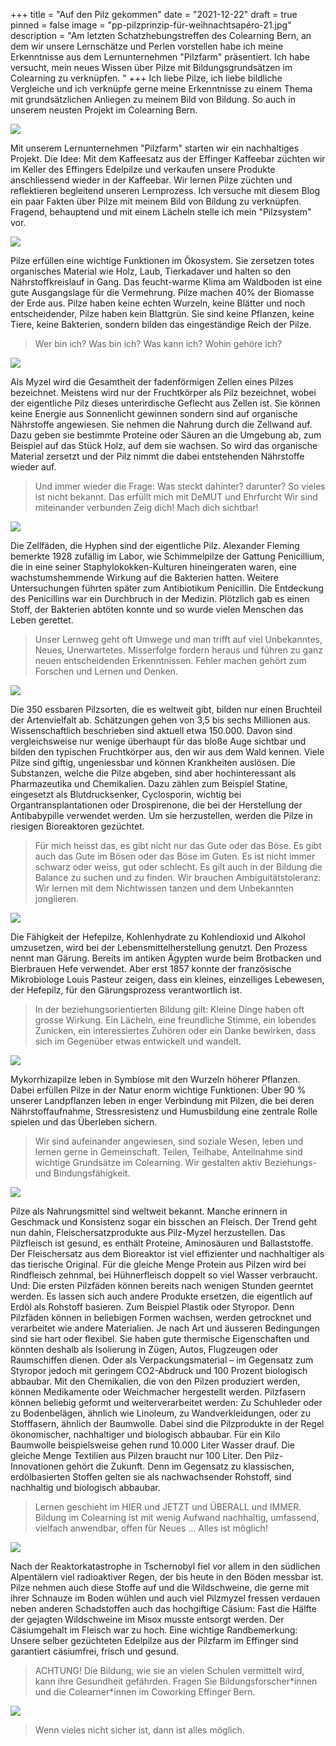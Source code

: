 +++
title = "Auf den Pilz gekommen"
date = "2021-12-22"
draft = true
pinned = false
image = "pp-pilzprinzip-für-weihnachtsapéro-21.jpg"
description = "Am letzten Schatzhebungstreffen des Colearning Bern, an dem wir unsere Lernschätze und Perlen vorstellen habe ich meine Erkenntnisse aus dem Lernunternehmen \"Pilzfarm\" präsentiert. Ich habe versucht, mein neues Wissen über Pilze mit Bildungsgrundsätzen im Colearning zu verknüpfen.  "
+++
Ich liebe Pilze, ich liebe bildliche Vergleiche und ich verknüpfe gerne meine Erkenntnisse zu einem Thema mit grundsätzlichen Anliegen zu meinem Bild von Bildung. So auch in unserem neusten Projekt im Colearning Bern. 

![](folie5.jpg)

Mit unserem Lernunternehmen "Pilzfarm" starten wir ein nachhaltiges Projekt. Die Idee: Mit dem Kaffeesatz aus der Effinger Kaffeebar züchten wir im Keller des Effingers Edelpilze und verkaufen unsere Produkte anschliessend wieder in der Kaffeebar. Wir lernen Pilze züchten und reflektieren begleitend unseren Lernprozess. Ich versuche mit diesem Blog ein paar Fakten über Pilze mit meinem Bild von Bildung zu verknüpfen. Fragend, behauptend und mit einem Lächeln stelle ich mein "Pilzsystem" vor.

![](folie6.jpg)

Pilze erfüllen eine wichtige Funktionen im Ökosystem. Sie zersetzen totes organisches Material wie Holz, Laub, Tierkadaver und halten so den Nährstoffkreislauf in Gang. Das feucht-warme Klima am Waldboden ist eine gute Ausgangslage für die Vermehrung. Pilze machen 40% der Biomasse der Erde aus. Pilze haben keine echten Wurzeln, keine Blätter und noch entscheidender, Pilze haben kein Blattgrün. Sie sind keine Pflanzen, keine Tiere, keine Bakterien, sondern bilden das eingeständige Reich der Pilze.

> Wer bin ich?
> Was bin ich?
> Was kann ich?
> Wohin gehöre ich?

![](folie7.jpg)

Als Myzel wird die Gesamtheit der fadenförmigen Zellen eines Pilzes bezeichnet. Meistens wird nur der Fruchtkörper als Pilz bezeichnet, wobei der eigentliche Pilz dieses unterirdische Geflecht aus Zellen ist. Sie können keine Energie aus Sonnenlicht gewinnen sondern sind auf organische Nährstoffe angewiesen. Sie nehmen die Nahrung durch die Zellwand auf. Dazu geben sie bestimmte Proteine oder Säuren an die Umgebung ab, zum Beispiel auf das Stück Holz, auf dem sie wachsen. So wird das organische Material zersetzt und der Pilz nimmt die dabei entstehenden Nährstoffe wieder auf.

> Und immer wieder die Frage: Was steckt dahinter? darunter? 
> So vieles ist nicht bekannt. Das erfüllt mich mit DeMUT und Ehrfurcht
> Wir sind miteinander verbunden
> Zeig dich! 
> Mach dich sichtbar!

![](folie9.jpg)

Die Zellfäden, die Hyphen sind der eigentliche Pilz. Alexander Fleming bemerkte 1928 zufällig im Labor, wie Schimmelpilze der Gattung Penicillium, die in eine seiner Staphylokokken-Kulturen hineingeraten waren, eine wachstumshemmende Wirkung auf die Bakterien hatten. Weitere Untersuchungen führten später zum Antibiotikum Penicillin. Die Entdeckung des Penicillins war ein Durchbruch in der Medizin. Plötzlich gab es einen Stoff, der Bakterien abtöten konnte und so wurde vielen Menschen das Leben gerettet.

> Unser Lernweg geht oft Umwege und man trifft auf viel Unbekanntes, Neues, Unerwartetes.
> Misserfolge fordern heraus und führen zu ganz neuen entscheidenden Erkenntnissen.
> Fehler machen gehört zum Forschen und Lernen und Denken.

![](folie10.jpg)

Die 350 essbaren Pilzsorten, die es weltweit gibt, bilden nur einen Bruchteil der Artenvielfalt ab. Schätzungen gehen von 3,5 bis sechs Millionen aus. Wissenschaftlich beschrieben sind aktuell etwa 150.000. Davon sind vergleichsweise nur wenige überhaupt für das bloße Auge sichtbar und bilden den typischen Fruchtkörper aus, den wir aus dem Wald kennen. Viele Pilze sind giftig, ungeniessbar und können Krankheiten auslösen. Die Substanzen, welche die Pilze abgeben, sind aber hochinteressant als Pharmazeutika und Chemikalien. Dazu zählen zum Beispiel Statine, eingesetzt als Blutdrucksenker, Cyclosporin, wichtig bei Organtransplantationen oder Drospirenone, die bei der Herstellung der Antibabypille verwendet werden. Um sie herzustellen, werden die Pilze in riesigen Bioreaktoren gezüchtet.

> Für mich heisst das, es gibt nicht nur das Gute oder das Böse. Es gibt auch das Gute im Bösen oder das Böse im Guten. Es ist nicht immer schwarz oder weiss, gut oder schlecht. Es gilt auch in der Bildung die Balance zu suchen und zu finden. Wir brauchen Ambiguitätstoleranz: Wir lernen mit dem Nichtwissen tanzen und dem Unbekannten jonglieren.

![](folie12.jpg)

Die Fähigkeit der Hefepilze, Kohlenhydrate zu Kohlendioxid und Alkohol umzusetzen, wird bei der Lebensmittelherstellung genutzt. Den Prozess nennt man Gärung. Bereits im antiken Ägypten wurde beim Brotbacken und Bierbrauen Hefe verwendet. Aber erst 1857 konnte der französische Mikrobiologe Louis Pasteur zeigen, dass ein kleines, einzelliges Lebewesen, der Hefepilz, für den Gärungsprozess verantwortlich ist.

> In der beziehungsorientierten Bildung gilt: Kleine Dinge haben oft grosse Wirkung. Ein Lächeln, eine freundliche Stimme, ein lobendes Zunicken, ein interessiertes Zuhören oder ein Danke bewirken, dass sich im Gegenüber etwas entwickelt und wandelt.

![](folie13.jpg)

Mykorrhizapilze leben in Symbiose mit den Wurzeln höherer Pflanzen. Dabei erfüllen Pilze in der Natur enorm wichtige Funktionen: Über 90 % unserer Landpflanzen leben in enger Verbindung mit Pilzen, die bei deren Nährstoffaufnahme, Stressresistenz und Humusbildung eine zentrale Rolle spielen und das Überleben sichern.

> Wir sind aufeinander angewiesen, sind soziale Wesen, leben und lernen gerne in Gemeinschaft. Teilen, Teilhabe, Anteilnahme sind wichtige Grundsätze im Colearning. Wir gestalten aktiv Beziehungs- und Bindungsfähigkeit.

![](folie16.jpg)

Pilze als Nahrungsmittel sind weltweit bekannt. Manche erinnern in Geschmack und Konsistenz sogar ein bisschen an Fleisch. Der Trend geht nun dahin, Fleischersatzprodukte aus Pilz-Myzel herzustellen. Das Pilzfleisch ist gesund, es enthält Proteine, Aminosäuren und Ballaststoffe. Der Fleischersatz aus dem Bioreaktor ist viel effizienter und nachhaltiger als das tierische Original. Für die gleiche Menge Protein aus Pilzen wird bei Rindfleisch zehnmal, bei Hühnerfleisch doppelt so viel Wasser verbraucht. Und: Die ersten Pilzfäden können bereits nach wenigen Stunden geerntet werden.
Es lassen sich auch andere Produkte ersetzen, die eigentlich auf Erdöl als Rohstoff basieren. Zum Beispiel Plastik oder Styropor. Denn Pilzfäden können in beliebigen Formen wachsen, werden getrocknet und verarbeitet wie andere Materialien. Je nach Art und äusseren Bedingungen sind sie hart oder flexibel. Sie haben gute thermische Eigenschaften und könnten deshalb als Isolierung in Zügen, Autos, Flugzeugen oder Raumschiffen dienen. Oder als Verpackungsmaterial – im Gegensatz zum Styropor jedoch mit geringem CO2-Abdruck und 100 Prozent biologisch abbaubar.
Mit den Chemikalien, die von den Pilzen produziert werden, können Medikamente oder Weichmacher hergestellt werden. Pilzfasern können beliebig geformt und weiterverarbeitet werden: Zu Schuhleder oder zu Bodenbelägen, ähnlich wie Linoleum, zu Wandverkleidungen, oder zu Stofffasern, ähnlich der Baumwolle. Dabei sind die Pilzprodukte in der Regel ökonomischer, nachhaltiger und biologisch abbaubar. Für ein Kilo Baumwolle beispielsweise gehen rund 10.000 Liter Wasser drauf. Die gleiche Menge Textilien aus Pilzen braucht nur 100 Liter.
Den Pilz-Innovationen gehört die Zukunft. Denn im Gegensatz zu klassischen, erdölbasierten Stoffen gelten sie als nachwachsender Rohstoff, sind nachhaltig und biologisch abbaubar.

> Lernen geschieht im HIER und JETZT und ÜBERALL und IMMER. Bildung im Colearning ist mit wenig Aufwand nachhaltig, umfassend, vielfach anwendbar, offen für Neues … Alles ist möglich!

![](folie15.jpg)

Nach der Reaktorkatastrophe in Tschernobyl fiel vor allem in den südlichen Alpentälern viel radioaktiver Regen, der bis heute in den Böden messbar ist. Pilze nehmen auch diese Stoffe auf und die Wildschweine, die gerne mit ihrer Schnauze im Boden wühlen und auch viel Pilzmyzel fressen verdauen neben anderen Schadstoffen auch das hochgiftige Cäsium: Fast die Hälfte der gejagten Wildschweine im Misox musste entsorgt werden. Der Cäsiumgehalt im Fleisch war zu hoch. 
Eine wichtige Randbemerkung: Unsere selber gezüchteten Edelpilze aus der Pilzfarm im Effinger sind garantiert cäsiumfrei, frisch und gesund.

> ACHTUNG!
> Die Bildung, wie sie an vielen Schulen vermittelt wird, kann ihre Gesundheit gefährden. Fragen Sie Bildungsforscher\*innen und die Colearner\*innen im Coworking Effinger Bern.

![](folie30.jpg)

> Wenn vieles nicht sicher ist,
> dann ist alles möglich.